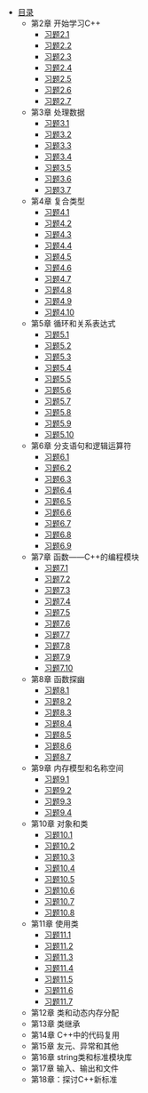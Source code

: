 * [目录](README.md)
    * 第2章 开始学习C++
        * [习题2.1](ch02/ex01.md)
        * [习题2.2](ch02/ex02.md)
        * [习题2.3](ch02/ex03.md)
        * [习题2.4](ch02/ex04.md)
        * [习题2.5](ch02/ex05.md)
        * [习题2.6](ch02/ex06.md)
        * [习题2.7](ch02/ex07.md)
    * 第3章 处理数据
        * [习题3.1](ch03/ex01.md)
        * [习题3.2](ch03/ex02.md)
        * [习题3.3](ch03/ex03.md)
        * [习题3.4](ch03/ex04.md)
        * [习题3.5](ch03/ex05.md)
        * [习题3.6](ch03/ex06.md)
        * [习题3.7](ch03/ex07.md)
    * 第4章 复合类型
        * [习题4.1](ch04/ex01.md)
        * [习题4.2](ch04/ex02.md)
        * [习题4.3](ch04/ex03.md)
        * [习题4.4](ch04/ex04.md)
        * [习题4.5](ch04/ex05.md)
        * [习题4.6](ch04/ex06.md)
        * [习题4.7](ch04/ex07.md)
        * [习题4.8](ch04/ex08.md)
        * [习题4.9](ch04/ex09.md)
        * [习题4.10](ch04/ex10.md)
    * 第5章 循环和关系表达式
        * [习题5.1](ch05/ex01.md)
        * [习题5.2](ch05/ex02.md)
        * [习题5.3](ch05/ex03.md)
        * [习题5.4](ch05/ex04.md)
        * [习题5.5](ch05/ex05.md)
        * [习题5.6](ch05/ex06.md)
        * [习题5.7](ch05/ex07.md)
        * [习题5.8](ch05/ex08.md)
        * [习题5.9](ch05/ex09.md)
        * [习题5.10](ch05/ex10.md)
    * 第6章 分支语句和逻辑运算符
        * [习题6.1](ch06/ex01.md)
        * [习题6.2](ch06/ex02.md)
        * [习题6.3](ch06/ex03.md)
        * [习题6.4](ch06/ex04.md)
        * [习题6.5](ch06/ex05.md)
        * [习题6.6](ch06/ex06.md)
        * [习题6.7](ch06/ex07.md)
        * [习题6.8](ch06/ex08.md)
        * [习题6.9](ch06/ex09.md)
    * 第7章 函数——C++的编程模块
        * [习题7.1](ch07/ex01.md)
        * [习题7.2](ch07/ex02.md)
        * [习题7.3](ch07/ex03.md)
        * [习题7.4](ch07/ex04.md)
        * [习题7.5](ch07/ex05.md)
        * [习题7.6](ch07/ex06.md)
        * [习题7.7](ch07/ex07.md)
        * [习题7.8](ch07/ex08.md)
        * [习题7.9](ch07/ex09.md)
        * [习题7.10](ch07/ex10.md)
    * 第8章 函数探幽
        * [习题8.1](ch08/ex01.md)
        * [习题8.2](ch08/ex02.md)
        * [习题8.3](ch08/ex03.md)
        * [习题8.4](ch08/ex04.md)
        * [习题8.5](ch08/ex05.md)
        * [习题8.6](ch08/ex06.md)
        * [习题8.7](ch08/ex07.md)
    * 第9章 内存模型和名称空间
        * [习题9.1](ch09/ex01.md)
        * [习题9.2](ch09/ex02.md)
        * [习题9.3](ch09/ex03.md)
        * [习题9.4](ch09/ex04.md)
    * 第10章 对象和类
        * [习题10.1](ch10/ex01.md)
        * [习题10.2](ch10/ex02.md)
        * [习题10.3](ch10/ex03.md)
        * [习题10.4](ch10/ex04.md)
        * [习题10.5](ch10/ex05.md)
        * [习题10.6](ch10/ex06.md)
        * [习题10.7](ch10/ex07.md)
        * [习题10.8](ch10/ex08.md)
    * 第11章 使用类
        * [习题11.1](ch11/ex01.md)
        * [习题11.2](ch11/ex02.md)
        * [习题11.3](ch11/ex03.md)
        * [习题11.4](ch11/ex04.md)
        * [习题11.5](ch11/ex05.md)
        * [习题11.6](ch11/ex06.md)
        * [习题11.7](ch11/ex07.md)
    * 第12章 类和动态内存分配
    * 第13章 类继承
    * 第14章 C++中的代码复用
    * 第15章 友元、异常和其他
    * 第16章 string类和标准模块库
    * 第17章 输入、输出和文件
    * 第18章：探讨C++新标准